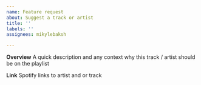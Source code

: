 ```yaml
---
name: Feature request
about: Suggest a track or artist
title: ''
labels: ''
assignees: mikylebaksh

---
```


**Overview**
A quick description and any context why this track / artist should be on the playlist

**Link**
Spotify links to artist and or track
